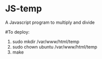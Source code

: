 # JS-temp
A Javascript program to multiply and divide

#To deploy:
1. sudo mkdir /var/www/html/temp
2. sudo chown ubuntu /var/www/html/temp
3. make


 
